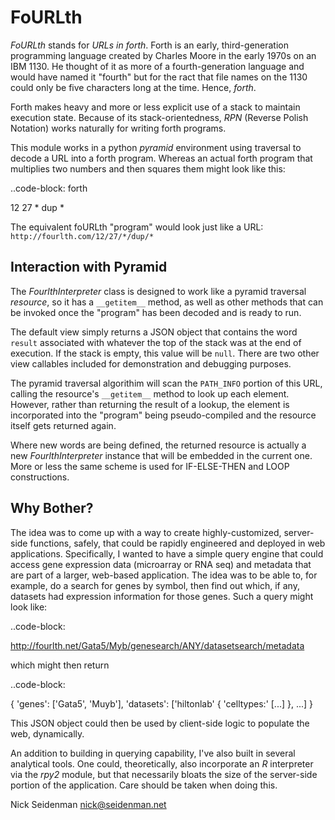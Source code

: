 FoURLth
=======

*FoURLth* stands for *URLs in forth*.  Forth is an early, third-generation programming language 
created by Charles Moore in the early 1970s on an IBM 1130.  He thought of it as more of a fourth-generation
language and would have named it "fourth" but for the ract that file names on the 1130 could only be
five characters long at the time.   Hence, *forth*.

Forth makes heavy and more or less explicit use of a stack to maintain execution state.   Because of its
stack-orientedness, *RPN* (Reverse Polish Notation) works naturally for writing forth programs. 

This module works in a python *pyramid* environment using traversal to decode a URL into a forth program.
Whereas an actual forth program that multiplies two numbers and then squares them might look like this:

..code-block: forth

 12 27 * dup *

The equivalent foURLth "program" would look just like a URL: ``http://fourlth.com/12/27/*/dup/*``

Interaction with Pyramid
------------------------

The *FourlthInterpreter* class is designed to work like a pyramid traversal *resource*, so it
has a ``__getitem__`` method, as well as other methods that can be invoked once the "program" has
been decoded and is ready to run.  

The default view simply returns a JSON object that contains the word ``result`` associated with
whatever the top of the stack was at the end of execution.  If the stack is empty, this value will be ``null``.
There are two other view callables included for demonstration and debugging purposes.

The pyramid traversal algorithim will scan the ``PATH_INFO`` portion of this URL, calling the
resource's ``__getitem__`` method to look up each element.  However, rather than returning the result of
a lookup, the element is incorporated into the "program" being pseudo-compiled and the resource itself
gets returned again.    

Where new words are being defined, the returned resource is actually a new *FourlthInterpreter* instance
that will be embedded in the current one.   More or less the same scheme is used for IF-ELSE-THEN and
LOOP constructions.

Why Bother?
-----------

The idea was to come up with a way to create highly-customized, server-side functions, safely, that could
be rapidly engineered and deployed in web applications.  Specifically, I wanted to have a simple query
engine that could access gene expression data (microarray or RNA seq) and metadata that are part of a larger,
web-based application.   The idea was to be able to, for example, do a search for genes by symbol, then find out
which, if any, datasets had expression information for those genes.   Such a query might look like:

..code-block:

 http://fourlth.net/Gata5/Myb/genesearch/ANY/datasetsearch/metadata

which might then return

..code-block:

 { 'genes': ['Gata5', 'Muyb'], 'datasets': ['hiltonlab' { 'celltypes:' [...] }, ...] }

This JSON object could then be used by client-side logic to populate the web, dynamically.

An addition to building in querying capability, I've also built in several analytical tools.
One could, theoretically, also incorporate an *R* interpreter via the *rpy2* module, but
that necessarily bloats the size of the server-side portion of the application.  Care should be taken 
when doing this.

 
Nick Seidenman <nick@seidenman.net>

